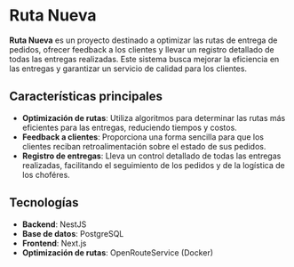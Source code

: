 # Ruta Nueva

**Ruta Nueva** es un proyecto destinado a optimizar las rutas de entrega de pedidos, ofrecer feedback a los clientes y llevar un registro detallado de todas las entregas realizadas. Este sistema busca mejorar la eficiencia en las entregas y garantizar un servicio de calidad para los clientes.

## Características principales

- **Optimización de rutas**: Utiliza algoritmos para determinar las rutas más eficientes para las entregas, reduciendo tiempos y costos.
- **Feedback a clientes**: Proporciona una forma sencilla para que los clientes reciban retroalimentación sobre el estado de sus pedidos.
- **Registro de entregas**: Lleva un control detallado de todas las entregas realizadas, facilitando el seguimiento de los pedidos y de la logística de los choféres.

## Tecnologías

- **Backend**: NestJS
- **Base de datos**: PostgreSQL
- **Frontend**: Next.js
- **Optimización de rutas**: OpenRouteService (Docker)
